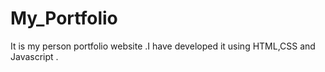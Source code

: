 # My_Portfolio
It is my person portfolio website  .I have developed it using HTML,CSS and  Javascript .
